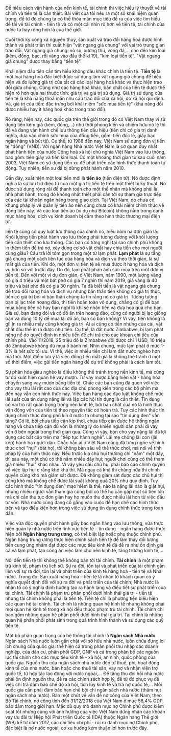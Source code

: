 Để hiểu cách vận hành của nền kinh tế, tài chính thì việc hiểu lý thuyết về tài chính và tiền tệ là cần thiết. Bài viết của tôi nêu ra một số khái niệm quan trọng, để từ đó chúng ta có thể thỏa mãn mục tiêu đề ra của việc tìm hiểu đề tài về tài chính - tiền tệ và có một cái nhìn rõ hơn về tiền tệ, tài chính của nước ta hay rộng hơn là của thế giới.

Cuối thời kỳ công xã nguyên thuỷ, sản xuất và trao đổi hàng hoá được hình thành và phát triển thì xuất hiện "vật ngang giá chung" với vai trò trung gian trao đổi. Vật ngang giá chung: vỏ sò, xương thú, vòng đá,... cho đến kim loại (kẽm, đồng, bạc, rồi vàng vào đầu thế kỉ 19), "kim loại tiền tệ". "Vật ngang giá chung" được thay bằng "tiền tệ".

Khái niệm đầu tiên cần tìm hiểu không đâu khác chính là tiền tệ. **Tiền tệ** là một loại hàng hoá đặc biệt được sử dụng làm vật ngang giá chung để biểu hiện và đo lường giá trị của tất cả các loại hàng hoá khác và thực hiện trao đổi giữa chúng. Cũng như các hàng hoá khác, bản chất của tiền tệ được thể hiện rõ hơn qua hai thuộc tính: giá trị và giá trị sử dụng. Giá trị sử dụng của tiền tệ là khả năng thoả mãn nhu cầu trao đổi của xã hội, do xã hội qui định. Và, giá trị của tiền: đặc trưng bởi khái niệm "sức mua tiền tệ" (khả năng đổi được nhiều hay ít hàng hoá khác trong trao đổi).

Rõ ràng, hiện nay, các quốc gia trên thế giới trong đó có Việt Nam thay vì sử dụng tiền kém giá (kẽm, đồng,...) như thời phong kiến và chiếm hữu nô lệ thì đã và đang vận hành chế lưu thông tiền dấu hiệu (tiền chỉ có giá trị danh nghĩa, dựa vào chính sức mua của đồng tiền, gồm: tiền đúc lẻ, giấy bạc ngân hàng và bút tệ). Cụ thể, từ 1988 đến nay, Việt Nam sử dụng đơn vị tiền tệ "đồng" (VND). Với ngân hàng Nhà nước Việt Nam là cơ quan duy nhất phát hành tiền của nước Cộng hoà xã hội chủ nghĩa Việt Nam vào lưu thông, bao gồm: tiến giấy và tiền kim
loại. Có một khoảng thời gian từ sau cuối năm 2003, Việt Nam có sử dụng tiền xu để phát triển các hình thức thanh toán tự động. Tuy nhiên, tiền xu đã bị dừng phát hành năm 2010.

Gần đây, xuất hiện một loại tiền mới là **tiền ảo** (tiền điện tử). Nó được định nghĩa là sự lưu trữ điện tử của một giá trị tiền tệ trên một thiết bị kỹ thuật. Nó được sử dụng rộng rãi để thanh toán cho một thể nhân mà không phải là nhà phát hành, trong đó không nhất thiết phải cần tới sự tham gia trực tiếp của các tài khoản ngân hàng trong giao dịch. Tại Việt Nam, do chưa có khung pháp lý về quản lý tiền ảo nên cũng chưa có khái niệm chính thức về đồng tiền này. Và các loại tiền ảo (ví dụ như Bitcoin) không nằm trong danh mục hàng hóa, dịch vụ kinh doanh bị cấm theo hình thức thương mại điện tử.

Iiền tệ cũng có quy luật lưu thông của chính nó, hiểu nôm na đơn giản là: Khối lượng tiền phát hành vào lưu thông phải tương đương với khối lượng tiền cần thiết cho lưu thông. Các bạn có từng nghĩ tại sao chính phủ không in thêm tiền để trả nợ, xây dựng cơ sở vật chất hay chia tiền cho mọi người cùng giàu? Câu trả lời tóm gọn trong một từ lạm phát. **Lạm phát** là sự tăng giá chung một cách liên tục của hàng hóa và dịch vụ theo thời gian, là sự mất giá của tiền. Khi đó, một đơn vị tiền tệ sẽ mua được ít hàng hóa và dịch vụ hơn so với trước đây. Do đó, lạm phát phản ánh sức mua trên một đơn vị tiền tệ. Đến với một ví dụ đơn giản, ở Việt Nam, năm 1990, một lượng vàng có giá 4 triệu và một bát phở có giá 7 nghìn thì năm 2019, giá vàng là 40 triệu và bát phở đã có giá 30 nghìn. Ta đã biết tiền là vật ngang giá chung để trao đổi hàng hóa và dịch vụ nhưng bản thân tiền không có giá trị thực, tiền có giá trị bởi vì bản thân chúng ta tin rằng nó có giá trị. Tưởng tượng bạn bị lạc trên hoang đảo, thì tiền hoàn toàn vô dụng, chẳng có gì để bạn mua bằng tiền cả hay bạn nghĩ lũ khỉ sẽ nhận tiền và đưa hoa quả cho bạn. Giả sử, bạn đang đói và có đồ ăn trên hoang đảo, cũng có người bị lạc giống bạn và dùng 10 tỷ để mua lại đồ ăn, bạn có bán không? Vì vậy, tiền không là gì! In ra nhiều mấy cũng không giá trị. Ai ai cũng có tiền nhưng của cải, vật chất đâu thể in ra được như tiền. Cụ thể, là đất nước Zimbabwe, bị lạm phát nặng nề do quyết định in nhiều tiền để chi trả cho các khoản chi tiêu của chính phủ. Vào 11/2018, 25 triệu đô la Zimbabwe đổi được chỉ 1 USD, 10 triệu đô Zimbabwe không đủ mua ổ bánh mì. Nhìn chung, mức lạm phát ở mức 1-3% là hết sức tối ưu. Vì thế, việc in nhiều tiền chỉ làm đất nước nghèo hơn mà thôi. Một điểm lưu ý là việc đồng tiền mất giá là không thể tránh ở một số thời điểm, việc gửi tiền ngân hàng để dự trữ không phải là cách làm tốt.

Sự phân hóa giàu nghèo là điều không thể tránh trong nền kinh tế, mà cũng từ đó xuất hiện quan hệ vay mượn. Từ vay mược bằng hiện vật - hàng hóa chuyển sang vay mượn bằng tiền tệ. Chắc các bạn cũng đã quen với việc cho vay thu lãi rất cao của các địa chủ phong kiến trong các bộ phim mà đến nay vẫn còn hình thức này. Việc ban hàng các đạo luật khống chế mức lãi suất của tín dụng nặng lãi và lập các hội tín dụng là cần thiết. Tín dụng có vai trò rất quan trọng trong nền kinh tế, bởi bản chất của nó là hình thức vận động vốn của tiền tệ theo nguyên tắc có hoàn trả. Tuy các hình thức tín dụng chính thức đang phủ kín ở nước ta nhưng tại sao "tín dụng đen" vẫn tăng? Có lẽ, bởi chưa tiếp cận kịp thời, chưa tiếp cận được hệ thống ngân hàng và chưa tiếp cận đủ vốn là những lý do khiến người dân phải đi vay vốn ở bên ngoài trong thời gian qua. Cũng vì vậy, bọn cho vay nặng lãi đã lợi dụng các bất cập trên mà "tiếp tục hành nghề". Lãi mẹ chồng lãi con (lãi kép) hành hạ người dân. Chắc hẳn ai ở Việt Nam cũng đã từng nghe về hình thức chơi "hụi" (bát họ), tôi không bàn sâu về thể thức chơi, mà nói về tính pháp lý của hình thức này. Nếu trước kia chủ hụi thường chỉ "nắm" một dây, thì sau này, một chủ có thể nắm nhiều dây hụi; người chơi cũng có thể tham gia nhiều "hụi" khác nhau. Vì vậy yêu cầu chủ hụi phải báo cáo chính quyền về việc lập hụi e rằng khó khả thi. Mà ngay cả khả thi chăng nữa thì chính quyền cũng khó mà giám sát được. Đã không giám sát được các chủ hụi thì cũng khó mà khống chế được lãi suất không quá 20% như quy định. Tuy các hình thức "tín dụng đen" mạo hiểm là thế, nào là nặng lãi nào là giật hụi, nhưng nhiều người vẫn tham gia cũng bởi có thể họ cần gấp một số tiền lớn mà chỉ cần thủ tục đơn giản hay họ muốn thu được nhiều lãi hơn từ việc đầu tư vốn. Nhà nước cũng đang cố gắng vào cuộc để hạn chế các hình thức trên và tạo điều kiện hơn trong việc sử dụng tín dụng chính thức trong toàn dân.

Việc vừa độc quyền phát hành giấy bạc ngân hàng vào lưu thông, vừa thực hiện quản lý nhà nước trên lĩnh vực tiền tệ – tín dụng – ngân hàng được thực hiện bởi **Ngân hàng trung ương**, có thể biệt lập hoặc phụ thuộc chính phủ. Ngân hàng trung ương thực hiện chính sách tiền tệ để làm thay đổi lượng tiền cung ứng nhằm đạt được các mục tiêu kinh tế đã đề ra như ổn định giá cả và lạm phát, tạo công ăn việc làm cho nền kinh tế, tăng trưởng kinh tế,... 

Nói đến tiền tệ thì không thể không bàn tới tài chính. **Tài chính** là một phạm trù kinh tế, phạm trù lịch sử. Sự ra đời, tồn tại và phát triển của tài chính gắn liền với sự ra đời, tồn lại và phát triển của kinh tế hàng hoá - tiền tệ và Nhà nước. Trong đó: Sản xuất hàng hoá – tiền tệ là nhân tố khách quan có ý nghĩa quyết định đối với sự ra đời và phát triển của tài chính; Nhà nước là nhân tố có ý nghĩa định hướng tạo ra hành lang và điều tiết sự phát triển của tài chính. Tài chính là phạm trù phân phối dưới hình thái giá trị - tiền tệ nhưng tài chính không phải là tiền tệ. Tiền tệ chỉ là phương tiện biểu hiện các quan hệ tài chính. Tài chính là những quan hệ kinh tế nhưng không phải mọi quan hệ kinh tế trong xã hội đều thuộc phạm trù tài chính. Tài chính chỉ bao gồm những quan hệ phân phối dưới hình thái giá trị. Tài chính là những quan hệ phân phối phát sinh trong quá trình hình thành và sử dụng các quỹ tiền tệ.

Một bộ phận quan trọng của hệ thống tài chính là **Ngân sách Nhà nước**. Ngân sách Nhà nước luôn gắn chặt với sở hữu nhà nước, luôn chứa đựng lợi ích chung của quốc gia: thể hiện cả trong phân phối thu nhập các doanh nghiệp, của dân cư, phân phối GDP, GNP và cả trong phân bổ các nguồn lực tài chính cho các mục tiêu kinh tế - xã hội, an ninh, quốc phòng của quốc gia. Nguồn thu của ngân sách nhà nước đến từ thuế, phí, hoạt động kinh tế của nhà nước, bán hoặc cho thuê tài sản, vay nợ và nhận viện trợ quốc tế, từ hợp tác lao động với nước ngoài,... Để tăng thu đòi hỏi nhà nước phải ổn định nguồn thu, đề ra các chính sách hợp lý, để từ đó phục vụ để việc chi trả đảm bảo chế độ xã hội, tích lũy kinh tế và trả nợ quốc tế,... Mỗi quốc gia cần phải đảm bảo hạn chế bội chi ngân sách nhà nước (thâm hụt ngân sách nhà nước). Bàn một chút về vấn đề nợ công của Việt Nam, theo Bộ Tài chính, nợ công tính đến 31/12/2018 của Việt Nam ở mức 58,4% GDP, bảo đảm trong giới hạn. Mặc dù quy mô danh mục nợ Chính phủ được kiểm soát tốt nhưng cùng với ảnh hưởng của việc Việt Nam dừng nhận các khoản vay ưu đãi từ Hiệp hội Phát triển Quốc tế (IDA) thuộc Ngân hàng Thế giới (WB) kể từ năm 2017, các chỉ tiêu chi phí - rủi ro danh mục nợ Chính phủ, đặc biệt là nợ nước ngoài, có xu hướng kém thuận lợi hơn trước đây.

